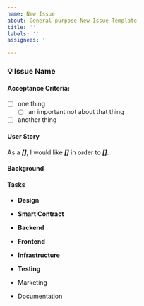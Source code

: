 ```yaml
---
name: New Issue
about: General purpose New Issue Template
title: ''
labels: ''
assignees: ''

---
```


### 💡 Issue Name

#### Acceptance Criteria:
- [ ] one thing
  - [ ] an important not about that thing
- [ ] another thing 

#### User Story
As a _**[]**_, I would like _**[]**_ in order to _**[]**_.

#### Background


#### Tasks

- **Design**

- **Smart Contract**

- **Backend**

- **Frontend**

- **Infrastructure**

- **Testing**

- Marketing

- Documentation
